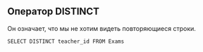 ## **Оператор DISTINCT**

Он означает, что мы не хотим видеть повторяющиеся строки.

    SELECT DISTINCT teacher_id FROM Exams